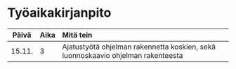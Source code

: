 # Työaikakirjanpito

| Päivä | Aika | Mitä tein  |
| :----:|:-----| :-----|
| 15.11. | 3    | Ajatustyötä ohjelman rakennetta koskien, sekä luonnoskaavio ohjelman rakenteesta |
